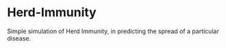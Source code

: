# Herd-Immunity
Simple simulation of Herd Immunity, in predicting the spread of a particular disease.
